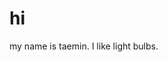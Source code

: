 # hi
my name is taemin. I like light bulbs.

<!---
LuminescentBulb/LuminescentBulb is a ✨ special ✨ repository because its `README.md` (this file) appears on your GitHub profile.
You can click the Preview link to take a look at your changes.
--->
